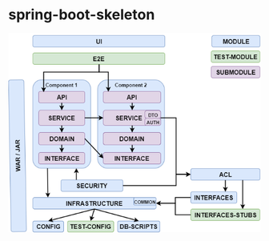# spring-boot-skeleton
![test](https://raw.githubusercontent.com/rmschots/spring-boot-skeleton/master/Application%20Layers.png)
